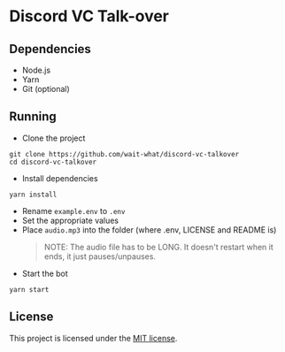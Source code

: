 # Discord VC Talk-over

## Dependencies
- Node.js
- Yarn
- Git (optional)

## Running
- Clone the project
```
git clone https://github.com/wait-what/discord-vc-talkover
cd discord-vc-talkover
```
- Install dependencies
```
yarn install
```
- Rename `example.env` to `.env`
- Set the appropriate values
- Place `audio.mp3` into the folder (where .env, LICENSE and README is)
    > NOTE: The audio file has to be LONG. It doesn't restart when it ends, it just pauses/unpauses.
- Start the bot
```
yarn start
```

## License
This project is licensed under the [MIT license](./LICENSE).